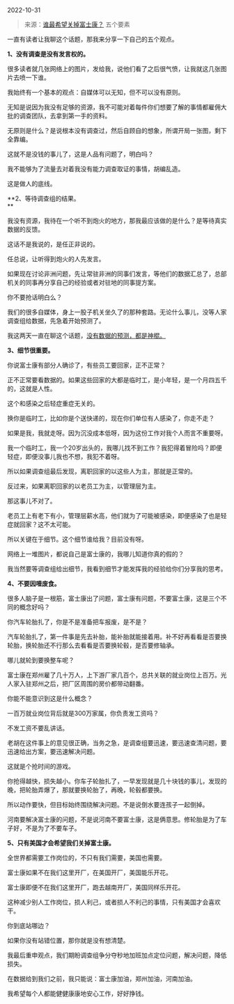 2022-10-31

> 来源：[谁最希望关掉富士康？](http://mp.weixin.qq.com/s?__biz=MzU3NDc5Nzc0NQ==&mid=2247520858&idx=1&sn=774e47b350a8e897b488c0b715cecfe8&chksm=fd2e3084ca59b99231e645a95c3f6c9738bff57580b3ba0e18e4f1fadc8b7e04e895c8375ca4&scene=27#wechat_redirect)
> 五个要素

一直有读者让我聊这个话题，那我来分享一下自己的五个观点。  

 **1、没有调查是没有发言权的。**

很多读者就几张网络上的图片，发给我，说他们看了之后很气愤，让我就这几张图片去喷一下谁。  

我始终有一个基本的观点：自媒体可以无知，但不可以没有原则。

无知是说因为我没有足够的资源，我不可能对着每件你们想要了解的事情都雇佣大批的调查团队，去拿到第一手的资料。

无原则是什么？是说根本没有调查过，然后自顾自的想象，所谓开局一张图，剩下全靠编。  

这就不是没钱的事儿了，这是人品有问题了，明白吗？  

我不能够为了流量去对着我没有能力调查取证的事情，胡编乱造。  

这是做人的底线。  

 **2、等待调查组的结果。  
**

我没有资源，我待在一个听不到炮火的地方，那我最应该做的是什么？是等待真实数据的反馈。  

这话不是我说的，是任正非说的。

任总说，让听得到炮火的人先发言。

如果现在讨论非洲问题，先让常驻非洲的同事们发言，等他们的数据汇总了，总部机关的同事再分享自己的经验或者对驻地的同事提方案。  

你不要抢话明白么？  

我们的很多自媒体，身上一股子机关坐久了的那种套路。无论什么事儿，没等人家调查组给数据，先急着开始预测了。  

我这两天一直在聊这个话题，[没有数据的预测，都是神棍。](http://mp.weixin.qq.com/s?__biz=MzU0MjYwNDU2Mw==&mid=2247508505&idx=1&sn=5bf88cdf51817ffb403cee70235f0868&chksm=fb1ace65cc6d4773287f0bb587cbf3747406c5f30f772c4a2d7f7cc52e4b7e7a485be8d3d4d3&scene=21#wechat_redirect)  

 **3、细节很重要。**  

你说富士康有部分人确诊了，有些员工要回家，正不正常？  

正不正常要看数据的。如果这些回家的大都是临时工，是小年轻，是一个月四五千的，这就是人性。  

这个和感染之后轻症重症无关的。

换你是临时工，比如你是个送快递的，现在你们单位有人感染了，你走不走？

如果是我，我就走呀。因为沉没成本低呀，因为这份工作对我个人而言不重要呀。

我一个临时工，我一个20岁出头的，我哪儿找不到工作？我犯得着冒险吗？即便轻症，即便没事儿我也不想，我犯不着呀。

所以如果调查组最后发现，离职回家的以这些人为主，那就是正常的。

反过来，如果离职回家的以老员工为主，以管理层为主。

那这事儿不对了。

老员工上有老下有小，管理层薪水高，他们就为了可能被感染，即便感染了也是轻症就回家？这不太可能。

所以关键在于细节。这个细节谁给我？目前没有呀。

网络上一堆图片，都说自己是富士康的，我哪儿知道你真的假的？

我当然要等调查组给出细节，我看到细节才能发挥我的经验给你们分享我的思考。

 **4、不要因噎废食。**

很多人脑子是一根筋，富士康出了问题，富士康有问题，不要富士康，这是三个不同的概念好吗？  

你汽车轮胎扎了，你是不是准备把车报废，是不是？

汽车轮胎扎了，第一件事是先去补胎，能补胎就能接着用。补不好再看看是否要换轮胎，换轮胎还不行那么去看看是否要换轮毂，是否要修轴承。  

哪儿就轮到要换整车呢？  

富士康在郑州雇了几十万人，上下游厂家几百个，总共关联的就业岗位上百万。光人家入驻郑州之后，把厂区周围的房价都带动翻番。  

你能不能意识到这是什么概念？  

一百万就业岗位背后就是300万家属，你负责发工资吗？

不发工资不要乱讲话。  

老胡在这件事上的意见很正确，当务之急，是调查组要迅速，要迅速查清问题，要迅速给出方案，要迅速解决问题。

这就是个抢时间的游戏。  

你抢得越快，损失越小。你车子轮胎扎了，一早发现就是几十块钱的事儿，发现的晚，把轮胎弄爆了，那就要换轮胎了，再晚，轮毂都要换。  

所以动作要快，但目标始终围绕解决问题。不是说倒水要连孩子一起倒掉。  

河南要解决富士康的问题，不是说河南不要富士康，这是俩意思。修轮胎是为了车子好，不是为了不要车子。  

 **5、只有美国才会希望我们关掉富士康。**

全世界都需要工作岗位的，不只有我们需要，美国也需要。  

富士康如果不在我们这里开厂，在美国开厂，美国能乐开花。  

富士康即便不在我们这里开厂，跑去越南开厂，美国同样乐开花。

这种减少别人工作岗位，损人利己，或者损人不利己的事情，只有美国才会喜欢干。  

你到底站哪边？

如果你没有站错位置，那你就是没有想清楚。  

我最后重申观点，我们期盼调查组争分夺秒地加班加点定位问题，解决问题，降低损失。  

在数据给到我们之前，我只能说：富士康加油，郑州加油，河南加油。

我希望每个人都能健健康康地安心工作，好好挣钱。

